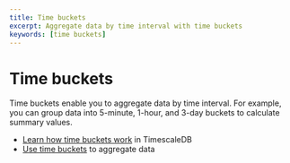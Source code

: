 ```yaml
---
title: Time buckets
excerpt: Aggregate data by time interval with time buckets
keywords: [time buckets]
---
```


# Time buckets
Time buckets enable you to aggregate data by time interval. For example, you can
group data into 5-minute, 1-hour, and 3-day buckets to calculate summary values.

*   [Learn how time buckets work][about-time-buckets] in TimescaleDB
*   [Use time buckets][use-time-buckets] to aggregate data

[about-time-buckets]: /timescaledb/:currentVersion:/how-to-guides/time-buckets/about-time-buckets/
[use-time-buckets]: /timescaledb/:currentVersion:/how-to-guides/time-buckets/use-time-buckets/
